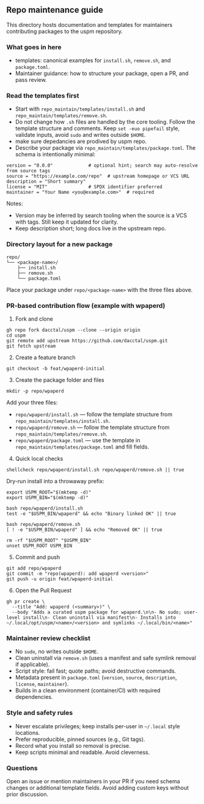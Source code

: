## Repo maintenance guide

This directory hosts documentation and templates for maintainers contributing packages to the uspm repository.

### What goes in here
- templates: canonical examples for `install.sh`, `remove.sh`, and `package.toml`.
- Maintainer guidance: how to structure your package, open a PR, and pass review.

### Read the templates first
- Start with `repo_maintain/templates/install.sh` and `repo_maintain/templates/remove.sh`.
- Do not change how `.sh` files are handled by the core tooling. Follow the template structure and comments. Keep `set -euo pipefail` style, validate inputs, avoid `sudo` and writes outside `$HOME`.
- make sure depedancies are prodived by uspm repo.
- Describe your package via `repo_maintain/templates/package.toml`. The schema is intentionally minimal:

```
version = "0.0.0"             # optional hint; search may auto-resolve from source tags
source = "https://example.com/repo"  # upstream homepage or VCS URL
description = "Short summary"
license = "MIT"               # SPDX identifier preferred
maintainer = "Your Name <you@example.com>"  # required
```

Notes:
- Version may be inferred by search tooling when the source is a VCS with tags. Still keep it updated for clarity.
- Keep description short; long docs live in the upstream repo.

### Directory layout for a new package

```
repo/
└── <package-name>/
    ├── install.sh
    ├── remove.sh
    └── package.toml
```

Place your package under `repo/<package-name>` with the three files above.

### PR-based contribution flow (example with wpaperd)

1) Fork and clone
```
gh repo fork dacctal/uspm --clone --origin origin
cd uspm
git remote add upstream https://github.com/dacctal/uspm.git
git fetch upstream
```

2) Create a feature branch
```
git checkout -b feat/wpaperd-initial
```

3) Create the package folder and files
```
mkdir -p repo/wpaperd
```

Add your three files:
- `repo/wpaperd/install.sh` — follow the template structure from `repo_maintain/templates/install.sh`.
- `repo/wpaperd/remove.sh` — follow the template structure from `repo_maintain/templates/remove.sh`.
- `repo/wpaperd/package.toml` — use the template in `repo_maintain/templates/package.toml` and fill fields.

4) Quick local checks
```
shellcheck repo/wpaperd/install.sh repo/wpaperd/remove.sh || true
```

Dry-run install into a throwaway prefix:
```
export USPM_ROOT="$(mktemp -d)"
export USPM_BIN="$(mktemp -d)"

bash repo/wpaperd/install.sh
test -e "$USPM_BIN/wpaperd" && echo "Binary linked OK" || true

bash repo/wpaperd/remove.sh
[ ! -e "$USPM_BIN/wpaperd" ] && echo "Removed OK" || true

rm -rf "$USPM_ROOT" "$USPM_BIN"
unset USPM_ROOT USPM_BIN
```

5) Commit and push
```
git add repo/wpaperd
git commit -m "repo(wpaperd): add wpaperd <version>"
git push -u origin feat/wpaperd-initial
```

6) Open the Pull Request
```
gh pr create \
  --title "Add: wpaperd (<summary>)" \
  --body "Adds a curated uspm package for wpaperd.\n\n- No sudo; user-level install\n- Clean uninstall via manifest\n- Installs into ~/.local/opt/uspm/<name>/<version> and symlinks ~/.local/bin/<name>"
```

### Maintainer review checklist
- No `sudo`, no writes outside `$HOME`.
- Clean uninstall via `remove.sh` (uses a manifest and safe symlink removal if applicable).
- Script style: fail fast; quote paths; avoid destructive commands.
- Metadata present in `package.toml` (`version`, `source`, `description`, `license`, `maintainer`).
- Builds in a clean environment (container/CI) with required dependencies.

### Style and safety rules
- Never escalate privileges; keep installs per-user in `~/.local` style locations.
- Prefer reproducible, pinned sources (e.g., Git tags).
- Record what you install so removal is precise.
- Keep scripts minimal and readable. Avoid cleverness.

### Questions
Open an issue or mention maintainers in your PR if you need schema changes or additional template fields. Avoid adding custom keys without prior discussion.


